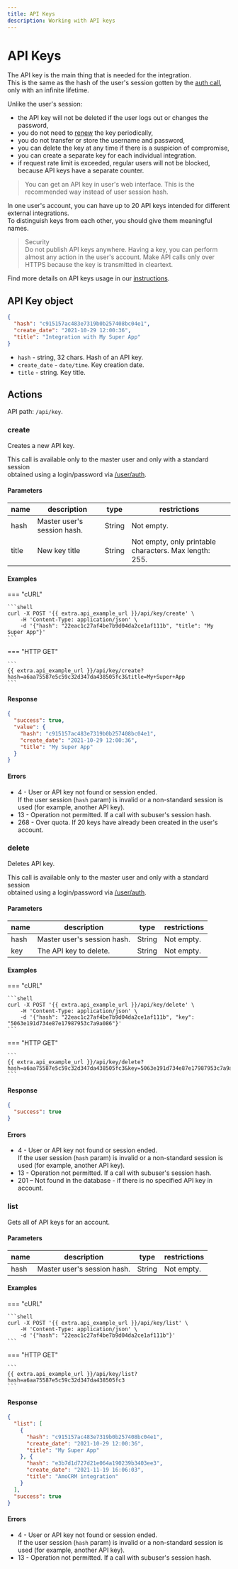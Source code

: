 ```yaml
---
title: API Keys
description: Working with API keys
---
```


# API Keys

The API key is the main thing that is needed for the integration.\
This is the same as the hash of the user's session gotten by the [auth call](user/index.md#auth),\
only with an infinite lifetime.

Unlike the user's session:

* the API key will not be deleted if the user logs out or changes the password,
* you do not need to [renew](user/session/index.md#renew) the key periodically,
* you do not transfer or store the username and password,
* you can delete the key at any time if there is a suspicion of compromise,
* you can create a separate key for each individual integration.
* if request rate limit is exceeded, regular users will not be blocked, because API keys have a separate counter.

> You can get an API key in user's web interface. This is the recommended way instead of user session hash.

In one user's account, you can have up to 20 API keys intended for different external integrations.\
To distinguish keys from each other, you should give them meaningful names.

> Security\
> Do not publish API keys anywhere. Having a key, you can perform almost any action in the user's account. Make API calls only over HTTPS because the key is transmitted in cleartext.

Find more details on API keys usage in our [instructions](../../../backend-api/getting-started/authentication.md).

## API Key object

```json
{
  "hash": "c915157ac483e7319b0b257408bc04e1",
  "create_date": "2021-10-29 12:00:36",
  "title": "Integration with My Super App"
}
```

* `hash` - string, 32 chars. Hash of an API key.
* `create_date` - `date/time`. Key creation date.
* `title` - string. Key title.

## Actions

API path: `/api/key`.

### create

Creates a new API key.

This call is available only to the master user and only with a standard session\
obtained using a login/password via [/user/auth](user/index.md#auth).

#### Parameters

| name  | description                 | type   | restrictions                                           |
| ----- | --------------------------- | ------ | ------------------------------------------------------ |
| hash  | Master user's session hash. | String | Not empty.                                             |
| title | New key title               | String | Not empty, only printable characters. Max length: 255. |

#### Examples

\=== "cURL"

````
```shell
curl -X POST '{{ extra.api_example_url }}/api/key/create' \
    -H 'Content-Type: application/json' \
    -d '{"hash": "22eac1c27af4be7b9d04da2ce1af111b", "title": "My Super App"}'
```
````

\=== "HTTP GET"

````
```
{{ extra.api_example_url }}/api/key/create?hash=a6aa75587e5c59c32d347da438505fc3&title=My+Super+App
```
````

#### Response

```json
{
  "success": true,
  "value": {
    "hash": "c915157ac483e7319b0b257408bc04e1",
    "create_date": "2021-10-29 12:00:36",
    "title": "My Super App"
  }
}
```

#### Errors

* 4 - User or API key not found or session ended.\
  If the user session (`hash` param) is invalid or a non-standard session is used (for example, another API key).
* 13 - Operation not permitted. If a call with subuser's session hash.
* 268 - Over quota. If 20 keys have already been created in the user's account.

### delete

Deletes API key.

This call is available only to the master user and only with a standard session\
obtained using a login/password via [/user/auth](user/index.md#auth).

#### Parameters

| name | description                 | type   | restrictions |
| ---- | --------------------------- | ------ | ------------ |
| hash | Master user's session hash. | String | Not empty.   |
| key  | The API key to delete.      | String | Not empty.   |

#### Examples

\=== "cURL"

````
```shell
curl -X POST '{{ extra.api_example_url }}/api/key/delete' \
    -H 'Content-Type: application/json' \
    -d '{"hash": "22eac1c27af4be7b9d04da2ce1af111b", "key": "5063e191d734e87e17987953c7a9a086"}'
```
````

\=== "HTTP GET"

````
```
{{ extra.api_example_url }}/api/key/delete?hash=a6aa75587e5c59c32d347da438505fc3&key=5063e191d734e87e17987953c7a9a086
```
````

#### Response

```json
{
  "success": true
}
```

#### Errors

* 4 - User or API key not found or session ended.\
  If the user session (`hash` param) is invalid or a non-standard session is used (for example, another API key).
* 13 - Operation not permitted. If a call with subuser's session hash.
* 201 – Not found in the database - if there is no specified API key in account.

### list

Gets all of API keys for an account.

#### Parameters

| name | description                 | type   | restrictions |
| ---- | --------------------------- | ------ | ------------ |
| hash | Master user's session hash. | String | Not empty.   |

#### Examples

\=== "cURL"

````
```shell
curl -X POST '{{ extra.api_example_url }}/api/key/list' \
    -H 'Content-Type: application/json' \
    -d '{"hash": "22eac1c27af4be7b9d04da2ce1af111b"}'
```
````

\=== "HTTP GET"

````
```
{{ extra.api_example_url }}/api/key/list?hash=a6aa75587e5c59c32d347da438505fc3
```
````

#### Response

```json
{
  "list": [
    {
      "hash": "c915157ac483e7319b0b257408bc04e1",
      "create_date": "2021-10-29 12:00:36",
      "title": "My Super App"
    }, {
      "hash": "e3b7d1d727d21e064a190239b3403ee3",
      "create_date": "2021-11-19 16:06:03",
      "title": "AmoCRM integration"
    }
  ],
  "success": true
}
```

#### Errors

* 4 - User or API key not found or session ended.\
  If the user session (`hash` param) is invalid or a non-standard session is used (for example, another API key).
* 13 - Operation not permitted. If a call with subuser's session hash.
